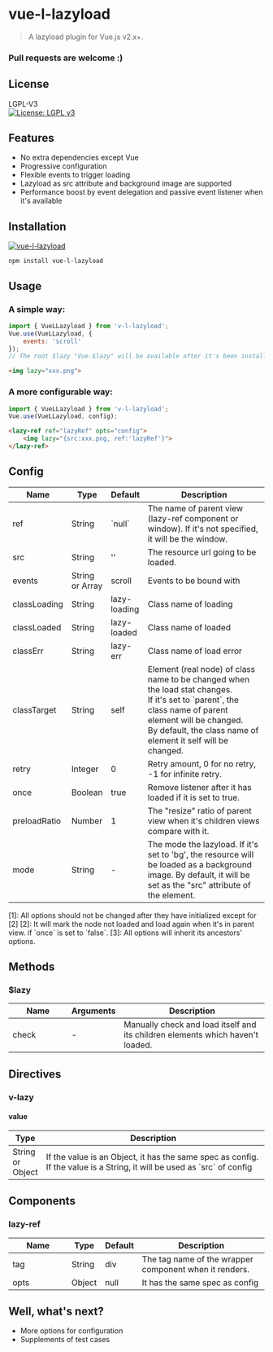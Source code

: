 # vue-l-lazyload

> A lazyload plugin for Vue.js v2.x+.

### Pull requests are welcome :)

## License
LGPL-V3  
[![License: LGPL v3](https://img.shields.io/badge/License-LGPL%20v3-blue.svg)](http://www.gnu.org/licenses/lgpl-3.0)

## Features

- No extra dependencies except Vue
- Progressive configuration
- Flexible events to trigger loading
- Lazyload as src attribute and background image are supported
- Performance boost by event delegation and passive event listener when it's available

## Installation

[![vue-l-lazyload](https://nodei.co/npm/vue-l-carousel.png)](https://npmjs.org/package/vue-l-lazyload)

`npm install vue-l-lazyload`

## Usage
### A simple way:
```javascript
import { VueLLazyload } from 'v-l-lazyload';
Vue.use(VueLLazyload, {
	events: 'scroll'
});
// The root $lazy "Vue.$lazy" will be available after it's been installed
```
```html
<img lazy="xxx.png">
```
### A more configurable way:
```javascript
import { VueLLazyload } from 'v-l-lazyload';
Vue.use(VueLLazyload, config);
```
```html
<lazy-ref ref="lazyRef" opts="config">
    <img lazy="{src:xxx.png, ref:'lazyRef'}">
</lazy-ref>
```

## Config
<table class="table table-bordered table-striped">
    <thead>
        <tr>
            <th style="width: 100px;">Name</th>
            <th style="width: 50px;">Type</th>
            <th style="width: 50px;">Default</th>
            <th>Description</th>
        </tr>
    </thead>
    <tbody>
        <tr>
            <td>ref</td>
            <td>String</td>
            <td>`null`</td>
            <td>
                The name of parent view (lazy-ref component or window).
                If it's not specified, it will be the window.
            </td>
        </tr>
        <tr>
            <td>src</td>
            <td>String</td>
            <td>''</td>
            <td>The resource url going to be loaded.</td>
        </tr>
        <tr>
            <td>events</td>
            <td>String or Array<String></td>
            <td>scroll</td>
            <td>Events to be bound with </td>
        </tr>
        <tr>
            <td>classLoading</td>
            <td>String</td>
            <td>lazy-loading</td>
            <td>Class name of loading</td>
        </tr>
        <tr>
            <td>classLoaded</td>
            <td>String</td>
            <td>lazy-loaded</td>
            <td>Class name of loaded</td>
        </tr>
        <tr>
            <td>classErr</td>
            <td>String</td>
            <td>lazy-err</td>
            <td>Class name of load error</td>
        </tr>
        <tr>
            <td>classTarget</td>
            <td>String</td>
            <td>self</td>
            <td>
                Element (real node) of class name to be changed when the load stat changes. <br>
                If it's set to `parent`, the class name of parent element will be changed. <br>
                By default, the class name of element it self will be changed.
            </td>
        </tr>
        <tr>
            <td>retry</td>
            <td>Integer</td>
            <td>0</td>
            <td>Retry amount, 0 for no retry, -1 for infinite retry.</td>
        </tr>
        <tr>
            <td>once</td>
            <td>Boolean</td>
            <td>true</td>
            <td>Remove listener after it has loaded if it is set to true.</td>
        </tr>
        <tr>
            <td>preloadRatio</td>
            <td>Number</td>
            <td>1</td>
            <td>The "resize" ratio of parent view when it's children views compare with it.</td>
        </tr>
        <tr>
            <td>mode</td>
            <td>String</td>
            <td>-</td>
            <td>
                The mode the lazyload.
                If it's set to 'bg', the resource will be loaded as a background image.
                By default, it will be set as the "src" attribute of the element.
            </td>
        </tr>
    </tobdy>
</table>    
[1]: All options should not be changed after they have initialized except for [2]  
[2]: It will mark the node not loaded and load again when it's in parent view. if `once` is set to `false`.
[3]: All options will inherit its ancestors' options.

## Methods
### $lazy
<table class="table table-bordered table-striped">
    <thead>
        <tr>
            <th style="width: 100px;">Name</th>
            <th>Arguments</th>
            <th>Description</th>
        </tr>
    </thead>
    <tbody>
        <tr>
            <td>check</td>
            <td>-</td>
            <td>Manually check and load itself and its children elements which haven't loaded.</td>
        </tr>
    </tbody>
</table>

## Directives
### v-lazy
#### value
<table class="table table-bordered table-striped">
    <thead>
        <tr>
            <th style="width: 50px;">Type</th>
            <th>Description</th>
        </tr>
    </thead>
    <tbody>
        <tr>
            <td>String or Object</td>
            <td>
                If the value is an Object, it has the same spec as config.
                If the value is a String, it will be used as `src` of config
            </td>
        </tr>
    </tbody>
</table>

## Components
### lazy-ref
<table class="table table-bordered table-striped">
    <thead>
        <tr>
            <th style="width: 100px;">Name</th>
            <th style="width: 50px;">Type</th>
            <th style="width: 50px;">Default</th>
            <th>Description</th>
        </tr>
    </thead>
    <tbody>
        <tr>
            <td>tag</td>
            <td>String</td>
            <td>div</td>
            <td>The tag name of the wrapper component when it renders.</td>
        </tr>
        <tr>
            <td>opts</td>
            <td>Object</td>
            <td>null</td>
            <td>It has the same spec as config</td>
        </tr>
    </tbody>
</table>

## Well, what's next?
- More options for configuration
- Supplements of test cases